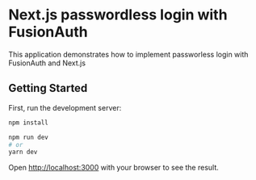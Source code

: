 # Next.js passwordless login with FusionAuth

This application demonstrates how to implement passworless login with FusionAuth and Next.js


## Getting Started

First, run the development server:

```bash
npm install

npm run dev
# or
yarn dev
```

Open [http://localhost:3000](http://localhost:3000) with your browser to see the result.
